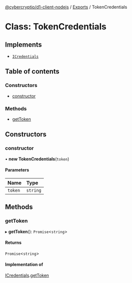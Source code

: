 [@cybercryptio/d1-client-nodejs](../README.md) / [Exports](../modules.md) / TokenCredentials

# Class: TokenCredentials

## Implements

- [`ICredentials`](../interfaces/ICredentials.md)

## Table of contents

### Constructors

- [constructor](TokenCredentials.md#constructor)

### Methods

- [getToken](TokenCredentials.md#gettoken)

## Constructors

### <a id="constructor" name="constructor"></a> constructor

• **new TokenCredentials**(`token`)

#### Parameters

| Name | Type |
| :------ | :------ |
| `token` | `string` |

## Methods

### <a id="gettoken" name="gettoken"></a> getToken

▸ **getToken**(): `Promise`<`string`\>

#### Returns

`Promise`<`string`\>

#### Implementation of

[ICredentials](../interfaces/ICredentials.md).[getToken](../interfaces/ICredentials.md#gettoken)
